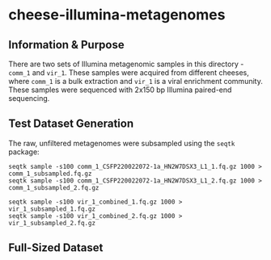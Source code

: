 # cheese-illumina-metagenomes

## Information & Purpose
There are two sets of Illumina metagenomic samples in this directory - `comm_1` and `vir_1`. These samples were acquired from different cheeses, where `comm_1` is a bulk extraction and `vir_1` is a viral enrichment community. These samples were sequenced with 2x150 bp Illumina paired-end sequencing.

## Test Dataset Generation
The raw, unfiltered metagenomes were subsampled using the `seqtk` package:

```
seqtk sample -s100 comm_1_CSFP220022072-1a_HN2W7DSX3_L1_1.fq.gz 1000 > comm_1_subsampled.fq.gz
seqtk sample -s100 comm_1_CSFP220022072-1a_HN2W7DSX3_L1_2.fq.gz 1000 > comm_1_subsampled_2.fq.gz

seqtk sample -s100 vir_1_combined_1.fq.gz 1000 > vir_1_subsampled_1.fq.gz
seqtk sample -s100 vir_1_combined_2.fq.gz 1000 > vir_1_subsampled_2.fq.gz

```

## Full-Sized Dataset

<!-- TODO Add information about where the full-sized dataset is once it is published through pubpub/NCBI -->
